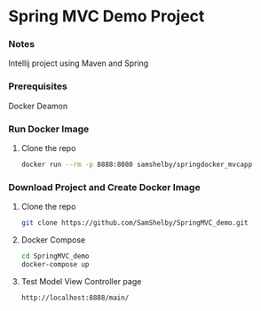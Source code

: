 # Spring MVC Demo Project 

### Notes

Intellij project using Maven and Spring

### Prerequisites

Docker Deamon

### Run Docker Image

1. Clone the repo
   ```sh
   docker run --rm -p 8888:8080 samshelby/springdocker_mvcapp
   ```
### Download Project and Create Docker Image

1. Clone the repo
   ```sh
   git clone https://github.com/SamShelby/SpringMVC_demo.git
   ```
2. Docker Compose
   ```sh
   cd SpringMVC_demo
   docker-compose up
   ```
4. Test Model View Controller page
   ```sh
   http://localhost:8888/main/
   ```
   

